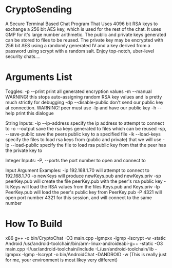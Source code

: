 CryptoSending
=============

A Secure Terminal Based Chat Program That Uses 4096 bit RSA keys to exchange a 256 bit AES key,
which is used for the rest of the chat. It uses GMP for it's large number arithmetic. The public
and private keys generated can be stored to files to be reused. The private key may be encrypted
with 256 bit AES using a randomly generated IV and a key derived from a password using scrypt with
a random salt. Enjoy top-notch, uber-level security chats....

Arguments List
==============

Toggles:
-p	--print			print all generated encryption values
-m	--manual		WARNING! this stops auto-assigning random RSA key values and is pretty much strictly for debugging
-dp	--disable-public	don't send our public key at connection. WARNING! peer must use -lp and have our public key
-h	--help			print this dialogue

String Inputs:
-ip	--ip-address		specify the ip address to attempt to connect to
-o	--output		save the rsa keys generated to files which can be reused
-sp,	--save-public		save the peers public key to a specified file
-lk	--load-keys		specify the files to load rsa keys from (public and private) that we will use
-lp	--load-public		specify the file to load rsa public key from that the peer has the private key to

Integer Inputs:
-P, --ports			the port number to open and connect to

Input Argument Examples:
-ip 192.168.1.70		will attempt to connect to 192.168.1.70
-o newKeys			will produce newKeys.pub and newKeys.priv
-sp peerKey.pub			will create the file peerKey.pub with the peer's rsa public key
-lk Keys			will load the RSA values from the files Keys.pub and Keys.priv
-lp PeerKey.pub			will load the peer's public key from PeerKey.pub
-P 4321				will open port number 4321 for this session, and will connect to the same number

How To Build
============
x86
g++ -o bin/CryptoChat -O3 main.cpp -lgmpxx -lgmp -lscrypt -w -static
Android
/usr/android-toolchain/bin/arm-linux-androideabi-g++ -static -O3 main.cpp -I/usr/android-toolchain/include -L/usr/android-toolchain/lib -lgmpxx -lgmp -lscrypt -o bin/AndroidChat -DANDROID -w	(This is really just for  me, your environment is most likey very different)
